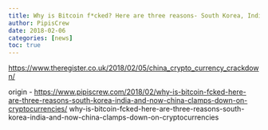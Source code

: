 ```yaml
---
title: Why is Bitcoin f*cked? Here are three reasons- South Korea, India... and now China clamps down on cryptocurrencies
author: PipisCrew
date: 2018-02-06
categories: [news]
toc: true
---
```


https://www.theregister.co.uk/2018/02/05/china_crypto_currency_crackdown/

origin - https://www.pipiscrew.com/2018/02/why-is-bitcoin-fcked-here-are-three-reasons-south-korea-india-and-now-china-clamps-down-on-cryptocurrencies/ why-is-bitcoin-fcked-here-are-three-reasons-south-korea-india-and-now-china-clamps-down-on-cryptocurrencies